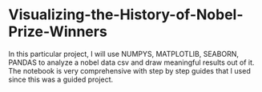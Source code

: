 # Visualizing-the-History-of-Nobel-Prize-Winners

In this particular project, I will use NUMPYS, MATPLOTLIB, SEABORN, PANDAS to analyze a nobel data csv and draw meaningful results out of it. The notebook is very comprehensive with step by step guides that I used since this was a guided project. 
